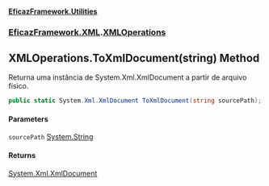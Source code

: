 #### [EficazFramework.Utilities](EficazFrameworkUtilities.md 'EficazFramework Utilities')
### [EficazFramework.XML](EficazFrameworkUtilities.md#EficazFramework.XML 'EficazFramework.XML').[XMLOperations](EficazFramework.XML/XMLOperations.md 'EficazFramework.XML.XMLOperations')

## XMLOperations.ToXmlDocument(string) Method

Returna uma instância de System.Xml.XmlDocument a partir de arquivo físico.

```csharp
public static System.Xml.XmlDocument ToXmlDocument(string sourcePath);
```
#### Parameters

<a name='EficazFramework.XML.XMLOperations.ToXmlDocument(string).sourcePath'></a>

`sourcePath` [System.String](https://docs.microsoft.com/en-us/dotnet/api/System.String 'System.String')

#### Returns
[System.Xml.XmlDocument](https://docs.microsoft.com/en-us/dotnet/api/System.Xml.XmlDocument 'System.Xml.XmlDocument')